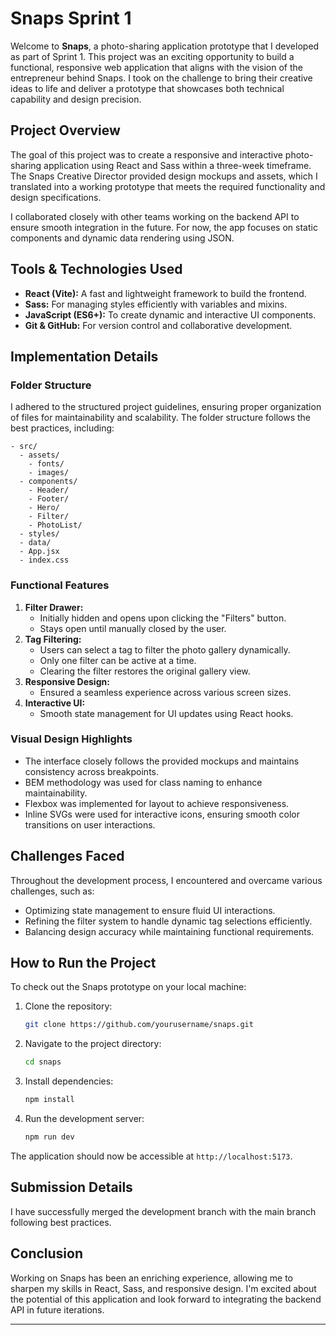 # Snaps Sprint 1

Welcome to **Snaps**, a photo-sharing application prototype that I developed as part of Sprint 1. This project was an exciting opportunity to build a functional, responsive web application that aligns with the vision of the entrepreneur behind Snaps. I took on the challenge to bring their creative ideas to life and deliver a prototype that showcases both technical capability and design precision.

## Project Overview

The goal of this project was to create a responsive and interactive photo-sharing application using React and Sass within a three-week timeframe. The Snaps Creative Director provided design mockups and assets, which I translated into a working prototype that meets the required functionality and design specifications.

I collaborated closely with other teams working on the backend API to ensure smooth integration in the future. For now, the app focuses on static components and dynamic data rendering using JSON.

## Tools & Technologies Used

- **React (Vite):** A fast and lightweight framework to build the frontend.
- **Sass:** For managing styles efficiently with variables and mixins.
- **JavaScript (ES6+):** To create dynamic and interactive UI components.
- **Git & GitHub:** For version control and collaborative development.

## Implementation Details

### Folder Structure

I adhered to the structured project guidelines, ensuring proper organization of files for maintainability and scalability. The folder structure follows the best practices, including:

```
- src/
  - assets/
    - fonts/
    - images/
  - components/
    - Header/
    - Footer/
    - Hero/
    - Filter/
    - PhotoList/
  - styles/
  - data/
  - App.jsx
  - index.css
```

### Functional Features

1. **Filter Drawer:**
    - Initially hidden and opens upon clicking the "Filters" button.
    - Stays open until manually closed by the user.
2. **Tag Filtering:**
    - Users can select a tag to filter the photo gallery dynamically.
    - Only one filter can be active at a time.
    - Clearing the filter restores the original gallery view.
3. **Responsive Design:**
    - Ensured a seamless experience across various screen sizes.
4. **Interactive UI:**
    - Smooth state management for UI updates using React hooks.

### Visual Design Highlights

- The interface closely follows the provided mockups and maintains consistency across breakpoints.
- BEM methodology was used for class naming to enhance maintainability.
- Flexbox was implemented for layout to achieve responsiveness.
- Inline SVGs were used for interactive icons, ensuring smooth color transitions on user interactions.

## Challenges Faced

Throughout the development process, I encountered and overcame various challenges, such as:
- Optimizing state management to ensure fluid UI interactions.
- Refining the filter system to handle dynamic tag selections efficiently.
- Balancing design accuracy while maintaining functional requirements.

## How to Run the Project

To check out the Snaps prototype on your local machine:

1. Clone the repository:
   ```bash
   git clone https://github.com/yourusername/snaps.git
   ```
2. Navigate to the project directory:
   ```bash
   cd snaps
   ```
3. Install dependencies:
   ```bash
   npm install
   ```
4. Run the development server:
   ```bash
   npm run dev
   ```

The application should now be accessible at `http://localhost:5173`.

## Submission Details

I have successfully merged the development branch with the main branch following best practices. 

## Conclusion

Working on Snaps has been an enriching experience, allowing me to sharpen my skills in React, Sass, and responsive design. I'm excited about the potential of this application and look forward to integrating the backend API in future iterations.

---

